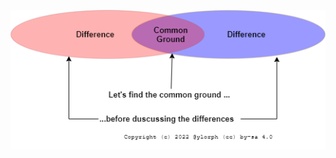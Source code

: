 ﻿

![common ground](2022.03.23_common_ground/common%20ground.png "Especially if we discuss differences in our own bubbles") 
